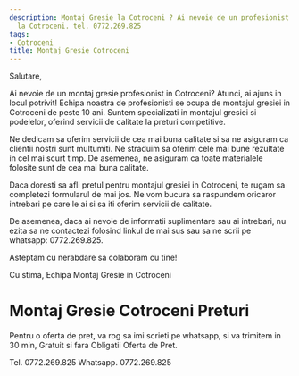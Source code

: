 ```yaml
---
description: Montaj Gresie la Cotroceni ? Ai nevoie de un profesionist in Montaj Gresie
  la Cotroceni. tel. 0772.269.825
tags:
- Cotroceni
title: Montaj Gresie Cotroceni
---
```



Salutare,

Ai nevoie de un montaj gresie profesionist in Cotroceni? Atunci, ai ajuns in locul potrivit! Echipa noastra de profesionisti se ocupa de montajul gresiei in Cotroceni de peste 10 ani. Suntem specializati in montajul gresiei si podelelor, oferind servicii de calitate la preturi competitive.

Ne dedicam sa oferim servicii de cea mai buna calitate si sa ne asiguram ca clientii nostri sunt multumiti. Ne straduim sa oferim cele mai bune rezultate in cel mai scurt timp. De asemenea, ne asiguram ca toate materialele folosite sunt de cea mai buna calitate.

Daca doresti sa afli pretul pentru montajul gresiei in Cotroceni, te rugam sa completezi formularul de mai jos. Ne vom bucura sa raspundem oricaror intrebari pe care le ai si sa iti oferim servicii de calitate.

De asemenea, daca ai nevoie de informatii suplimentare sau ai intrebari, nu ezita sa ne contactezi folosind linkul de mai sus sau sa ne scrii pe whatsapp: 0772.269.825.

Asteptam cu nerabdare sa colaboram cu tine! 

Cu stima,
Echipa Montaj Gresie in Cotroceni

# Montaj Gresie Cotroceni Preturi
Pentru o oferta de pret, va rog sa imi scrieti pe whatsapp, si va trimitem in 30 min, Gratuit si fara Obligatii Oferta de Pret.

Tel. 0772.269.825
Whatsapp. 0772.269.825